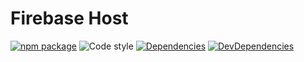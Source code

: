 # Firebase Host

[![npm package](https://img.shields.io/npm/v/@toba/firehost/next.svg)](https://www.npmjs.org/package/@toba/firehost)
![Code style](https://img.shields.io/badge/code_style-prettier-ff69b4.svg)
[![Dependencies](https://img.shields.io/david/toba/firehost.svg)](https://david-dm.org/toba/firehost)
[![DevDependencies](https://img.shields.io/david/dev/toba/firehost.svg)](https://david-dm.org/toba/firehost#info=devDependencies&view=list)